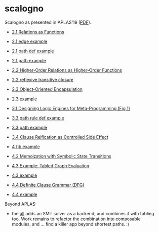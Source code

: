 scalogno
========

Scalogno as presented in APLAS'19 ([PDF](https://namin.seas.harvard.edu/files/namin/files/scalogno.pdf)).

- [2.1 Relations as Functions](src/test/scala/scalogno/core.scala#L274)
- [2.1 edge example](src/test/scala/scalogno/core.scala#L281)
- [2.1 path def example](src/main/scala/scalogno/core.scala#L189)
- [2.1 path example](src/test/scala/scalogno/core.scala#L289)
- [2.2 Higher-Order Relations as Higher-Order Functions](src/test/scala/scalogno/core.scala#L299)
- [2.2 reflexive transitive closure](src/test/scala/scalogno/core.scala#L318)
- [2.3 Object-Oriented Encapsulation](src/main/scala/scalogno/core.scala#L186)
- [2.3 example](src/test/scala/scalogno/core.scala#L272)
- [3.1 Designing Logic Engines for Meta-Programming (Fig 1)](src/main/scala/scalogno/engine.scala)
- [3.3 path rule def example](src/test/scala/scalogno/core.scala#L336)
- [3.3 path example](src/test/scala/scalogno/core.scala#L347)
- [3.4 Clause Reification as Controlled Side Effect](src/main/scala/scalogno/meta.scala#L62)

- [4 fib example](src/test/scala/scalogno/tabling.scala#L91)
- [4.2 Memoization with Symbolic State Transitions](src/main/scala/scalogno/tabling.scala)
- [4.3 Example: Tabled Graph Evaluation](src/test/scala/scalogno/tabling.scala#L133)
- [4.3 example](src/test/scala/scalogno/tabling.scala#L192)
- [4.4 Definite Clause Grammar (DFG)](src/test/scala/scalogno/tabling.scala#L6)
- [4.4 example](src/test/scala/scalogno/tabling.scala#L28)

Beyond APLAS:

- the [all](https://github.com/namin/scalogno/tree/all) adds an SMT solver as a backend, and combines it with tabling too. Work remains to refactor the combination into composable modules, and ... find a killer app beyond shortest paths. :)
